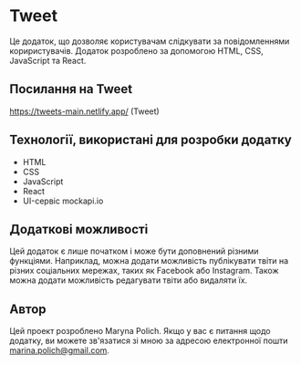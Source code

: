 # Tweet

Це додаток, що дозволяє користувачам слідкувати за повідомленнями кориристувачів. Додаток розроблено за допомогою HTML, CSS, JavaScript та React.

## Посилання на Tweet

https://tweets-main.netlify.app/ (Tweet)

## Технології, використані для розробки додатку

- HTML
- CSS
- JavaScript
- React
- UI-сервіс mockapi.io

## Додаткові можливості

Цей додаток є лише початком і може бути доповнений різними функціями. Наприклад, можна додати можливість публікувати твіти на різних соціальних мережах, таких як Facebook або Instagram. Також можна додати можливість редагувати твіти або видаляти їх.

## Автор

Цей проект розроблено Maryna Polich. Якщо у вас є питання щодо додатку, ви можете зв'язатися зі мною за адресою електронної пошти marina.polich@gmail.com.
